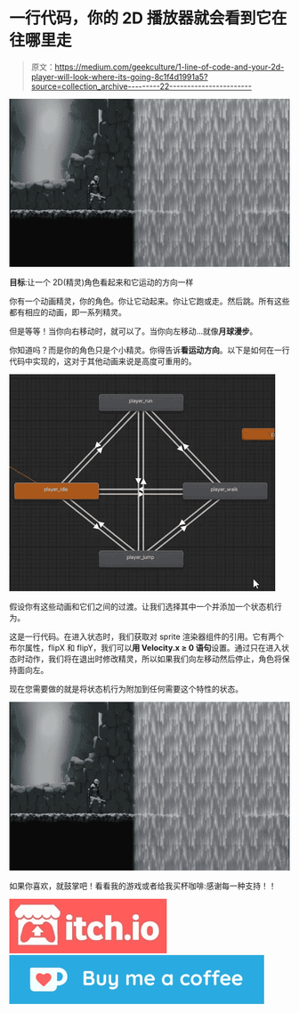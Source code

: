 # 一行代码，你的 2D 播放器就会看到它在往哪里走

> 原文：<https://medium.com/geekculture/1-line-of-code-and-your-2d-player-will-look-where-its-going-8c1f4d1991a5?source=collection_archive---------22----------------------->

![](img/132ca4ffeb445f584a4ec9ed2c34a6e4.png)

**目标**:让一个 2D(精灵)角色看起来和它运动的方向一样

你有一个动画精灵，你的角色。你让它动起来。你让它跑或走。然后跳。所有这些都有相应的动画，即一系列精灵。

但是等等！当你向右移动时，就可以了。当你向左移动…就像**月球漫步**。

你知道吗？而是你的角色只是个小精灵。你得告诉**看运动方向**。以下是如何在一行代码中实现的，这对于其他动画来说是高度可重用的。

![](img/b1266684f245f0d4ba05c847fd0d4848.png)

假设你有这些动画和它们之间的过渡。让我们选择其中一个并添加一个状态机行为。

这是一行代码。在进入状态时，我们获取对 sprite 渲染器组件的引用。它有两个布尔属性，flipX 和 flipY，我们可以**用 Velocity.x ≥ 0 语句**设置。通过只在进入状态时动作，我们将在退出时修改精灵，所以如果我们向左移动然后停止，角色将保持面向左。

现在您需要做的就是将状态机行为附加到任何需要这个特性的状态。

![](img/132ca4ffeb445f584a4ec9ed2c34a6e4.png)

如果你喜欢，就鼓掌吧！看看我的游戏或者给我买杯咖啡:感谢每一种支持！！

[![](img/dcf4d4b1f490c7140043d8f0460f4aff.png)](https://danioquero.itch.io/)[![](img/99eb2091d096af2a73a26040fdfa987a.png)](https://ko-fi.com/danioquero)